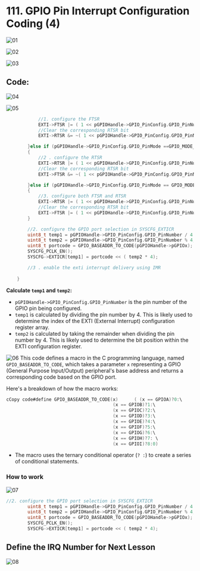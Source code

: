 # 111. GPIO Pin Interrupt Configuration Coding (4)



![01](https://github.com/knightsummon/Mastering-Microcontroller-and-Embedded-Driver-Development/blob/main/28.%20GPIO%20pin%20Interrupt%20Configuration/111.%20GPIO%20Pin%20Interrupt%20Configuration%20Coding%20(4).assets/01.jpg)

![02](https://github.com/knightsummon/Mastering-Microcontroller-and-Embedded-Driver-Development/blob/main/28.%20GPIO%20pin%20Interrupt%20Configuration/111.%20GPIO%20Pin%20Interrupt%20Configuration%20Coding%20(4).assets/02.jpg)

![03](https://github.com/knightsummon/Mastering-Microcontroller-and-Embedded-Driver-Development/blob/main/28.%20GPIO%20pin%20Interrupt%20Configuration/111.%20GPIO%20Pin%20Interrupt%20Configuration%20Coding%20(4).assets/03.jpg)

## Code:

![04](https://github.com/knightsummon/Mastering-Microcontroller-and-Embedded-Driver-Development/blob/main/28.%20GPIO%20pin%20Interrupt%20Configuration/111.%20GPIO%20Pin%20Interrupt%20Configuration%20Coding%20(4).assets/04.jpg)

![05](https://github.com/knightsummon/Mastering-Microcontroller-and-Embedded-Driver-Development/blob/main/28.%20GPIO%20pin%20Interrupt%20Configuration/111.%20GPIO%20Pin%20Interrupt%20Configuration%20Coding%20(4).assets/05.jpg)

```c
			//1. configure the FTSR
			EXTI->FTSR |= ( 1 << pGPIOHandle->GPIO_PinConfig.GPIO_PinNumber);
			//Clear the corresponding RTSR bit
			EXTI->RTSR &= ~( 1 << pGPIOHandle->GPIO_PinConfig.GPIO_PinNumber);

		}else if (pGPIOHandle->GPIO_PinConfig.GPIO_PinMode ==GPIO_MODE_IT_RT )
		{
			//2 . configure the RTSR
			EXTI->RTSR |= ( 1 << pGPIOHandle->GPIO_PinConfig.GPIO_PinNumber);
			//Clear the corresponding RTSR bit
			EXTI->FTSR &= ~( 1 << pGPIOHandle->GPIO_PinConfig.GPIO_PinNumber);

		}else if (pGPIOHandle->GPIO_PinConfig.GPIO_PinMode == GPIO_MODE_IT_RFT )
		{
			//3. configure both FTSR and RTSR
			EXTI->RTSR |= ( 1 << pGPIOHandle->GPIO_PinConfig.GPIO_PinNumber);
			//Clear the corresponding RTSR bit
			EXTI->FTSR |= ( 1 << pGPIOHandle->GPIO_PinConfig.GPIO_PinNumber);
		}

		//2. configure the GPIO port selection in SYSCFG_EXTICR
		uint8_t temp1 = pGPIOHandle->GPIO_PinConfig.GPIO_PinNumber / 4 ;
		uint8_t temp2 = pGPIOHandle->GPIO_PinConfig.GPIO_PinNumber % 4;
		uint8_t portcode = GPIO_BASEADDR_TO_CODE(pGPIOHandle->pGPIOx);
		SYSCFG_PCLK_EN();
		SYSCFG->EXTICR[temp1] = portcode << ( temp2 * 4);

		//3 . enable the exti interrupt delivery using IMR
	
	}
```

**Calculate `temp1` and `temp2`:**

- `pGPIOHandle->GPIO_PinConfig.GPIO_PinNumber` is the pin number of the GPIO pin being configured.
- `temp1` is calculated by dividing the pin number by 4. This is likely used to determine the index of the EXTI (External Interrupt) configuration register array.
- `temp2` is calculated by taking the remainder when dividing the pin number by 4. This is likely used to determine the bit position within the EXTI configuration register.

![06](https://github.com/knightsummon/Mastering-Microcontroller-and-Embedded-Driver-Development/blob/main/28.%20GPIO%20pin%20Interrupt%20Configuration/111.%20GPIO%20Pin%20Interrupt%20Configuration%20Coding%20(4).assets/06.jpg)
This code defines a macro in the C programming language, named `GPIO_BASEADDR_TO_CODE`, which takes a parameter `x` representing a GPIO (General Purpose Input/Output) peripheral's base address and returns a corresponding code based on the GPIO port.

Here's a breakdown of how the macro works:

```c
cCopy code#define GPIO_BASEADDR_TO_CODE(x)      ( (x == GPIOA)?0:\
                                        (x == GPIOB)?1:\
                                        (x == GPIOC)?2:\
                                        (x == GPIOD)?3:\
                                        (x == GPIOE)?4:\
                                        (x == GPIOF)?5:\
                                        (x == GPIOG)?6:\
                                        (x == GPIOH)?7: \
                                        (x == GPIOI)?8:0)
```

- The macro uses the ternary conditional operator (`? :`) to create a series of conditional statements.

### How to work

![07](https://github.com/knightsummon/Mastering-Microcontroller-and-Embedded-Driver-Development/blob/main/28.%20GPIO%20pin%20Interrupt%20Configuration/111.%20GPIO%20Pin%20Interrupt%20Configuration%20Coding%20(4).assets/07.jpg)

```c
//2. configure the GPIO port selection in SYSCFG_EXTICR
		uint8_t temp1 = pGPIOHandle->GPIO_PinConfig.GPIO_PinNumber / 4 ;
		uint8_t temp2 = pGPIOHandle->GPIO_PinConfig.GPIO_PinNumber % 4;
		uint8_t portcode = GPIO_BASEADDR_TO_CODE(pGPIOHandle->pGPIOx);
		SYSCFG_PCLK_EN();
		SYSCFG->EXTICR[temp1] = portcode << ( temp2 * 4);
```



## Define the IRQ Number for Next Lesson

![08](https://github.com/knightsummon/Mastering-Microcontroller-and-Embedded-Driver-Development/blob/main/28.%20GPIO%20pin%20Interrupt%20Configuration/111.%20GPIO%20Pin%20Interrupt%20Configuration%20Coding%20(4).assets/08.jpg)

